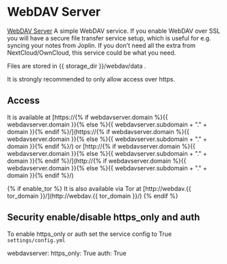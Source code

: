 # WebDAV Server

[WebDAV Server](https://hub.docker.com/r/bytemark/webdav/) A simple WebDAV service.
If you enable WebDAV over SSL you will have a secure file transfer service setup, which is useful for e.g. syncing your notes from Joplin.
If you don't need all the extra from NextCloud/OwnCloud, this service could be what you need.

Files are stored in {{ storage_dir }}/webdav/data .

It is strongly recommended to only allow access over https.

## Access

It is available at [https://{% if webdavserver.domain %}{{ webdavserver.domain }}{% else %}{{ webdavserver.subdomain + "." + domain }}{% endif %}/](https://{% if webdavserver.domain %}{{ webdavserver.domain }}{% else %}{{ webdavserver.subdomain + "." + domain }}{% endif %}/) or [http://{% if webdavserver.domain %}{{ webdavserver.domain }}{% else %}{{ webdavserver.subdomain + "." + domain }}{% endif %}/](http://{% if webdavserver.domain %}{{ webdavserver.domain }}{% else %}{{ webdavserver.subdomain + "." + domain }}{% endif %}/)

{% if enable_tor %}
It is also available via Tor at [http://webdav.{{ tor_domain }}/](http://webdav.{{ tor_domain }}/)
{% endif %}

## Security enable/disable https_only and auth

To enable https_only or auth set the service config to True
`settings/config.yml`

webdavserver:
  https_only: True
  auth: True
